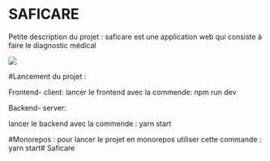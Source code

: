 # SAFICARE


Petite description du projet : 
saficare est une application web qui consiste à faire le diagnostic médical


![](client/src/SAFI.png)

#Lancement du projet : 

Frontend- client:
lancer le frontend avec la commende: npm run dev


Backend- server: 

lancer le backend avec la commende : yarn start

#Monorepos : pour lancer le projet en monorepos utiliser cette commande : yarn start# Saficare
